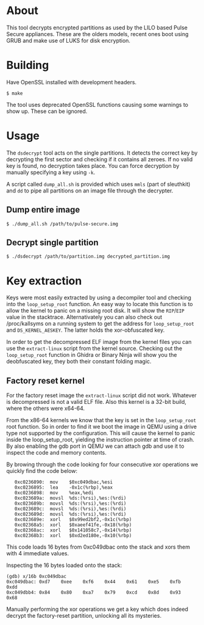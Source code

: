 # About

This tool decrypts encrypted partitions as used by the LILO based Pulse Secure appliances. These are the olders models, recent ones boot using GRUB and make use of LUKS for disk encryption.

# Building

Have OpenSSL installed with development headers.

```
$ make
```

The tool uses deprecated OpenSSL functions causing some warnings to show up. These can be ignored.

# Usage

The `dsdecrypt` tool acts on the single partitions. It detects the correct key by decrypting the first sector and checking if it contains all zeroes.
If no valid key is found, no decryption takes place.
You can force decryption by manually specifying a key using `-k`.

A script called `dump_all.sh` is provided which uses `mmls` (part of sleuthkit) and `dd` to pipe all partitions on an image file through the decrypter.

## Dump entire image

```
$ ./dump_all.sh /path/to/pulse-secure.img
```

## Decrypt single partition

```
$ ./dsdecrypt /path/to/partition.img decrypted_partition.img
```

# Key extraction

Keys were most easily extracted by using a decompiler tool and checking into the `loop_setup_root` function.
An easy way to locate this function is to allow the kernel to panic on a missing root disk. It will show the `RIP`/`EIP` value in the stacktrace.
Alternativately you can also check out /proc/kallsyms on a running system to get the address for `loop_setup_root` and `DS_KERNEL_AESKEY`. The latter holds the xor-obfuscated key.

In order to get the decompressed ELF image from the kernel files you can use the `extract-linux` script from the kernel source.
Checking out the `loop_setup_root` function in Ghidra or Binary Ninja will show you the deobfuscated key, they both their constant folding magic.

## Factory reset kernel

For the factory reset image the `extract-linux` script did not work. Whatever is decompressed is not a valid ELF file.
Also this kernel is a 32-bit build, where the others were x64-64.

From the x86-64 kernels we know that the key is set in the `loop_setup_root` root function.
So in order to find it we boot the image in QEMU using a drive type not supported by the configuration.
This will cause the kernel to panic inside the loop_setup_root, yielding the instruction pointer at time of crash.
By also enabling the gdb port in QEMU we can attach gdb and use it to inspect the code and memory contents.

By browing through the code looking for four consecutive xor operations we quickly find the code below:

```
   0xc0236890:	mov    $0xc049dbac,%esi
   0xc0236895:	lea    -0x1c(%rbp),%eax
   0xc0236898:	mov    %eax,%edi
   0xc023689a:	movsl  %ds:(%rsi),%es:(%rdi)
   0xc023689b:	movsl  %ds:(%rsi),%es:(%rdi)
   0xc023689c:	movsl  %ds:(%rsi),%es:(%rdi)
   0xc023689d:	movsl  %ds:(%rsi),%es:(%rdi)
   0xc023689e:	xorl   $0x99ed2bf2,-0x1c(%rbp)
   0xc02368a5:	xorl   $0xaeef41fe,-0x18(%rbp)
   0xc02368ac:	xorl   $0x141058c7,-0x14(%rbp)
   0xc02368b3:	xorl   $0xd2ed180e,-0x10(%rbp)
```

This code loads 16 bytes from 0xc049dbac onto the stack and xors them with 4 immediate values.

Inspecting the 16 bytes loaded onto the stack:

```
(gdb) x/16b 0xc049dbac
0xc049dbac:	0xd7	0xee	0xf6	0x44	0x61	0xe5	0xfb	0xdd
0xc049dbb4:	0x84	0x80	0xa7	0x79	0xcd	0x8d	0x93	0x68
```

Manually performing the xor operations we get a key which does indeed decrypt the factory-reset partition, unlocking all its mysteries.

